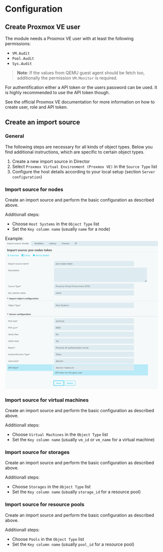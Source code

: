# Configuration

## Create Proxmox VE user

The module needs a Proxmox VE user with at least the following permissions:

- `VM.Audit`
- `Pool.Audit`
- `Sys.Audit`

> **Note**: If the values from QEMU guest agent should be fetch too, additionally the permission `VM.Monitor` is required.

For authentification either a API token or the users password can be used. It is highly recommended to use the API token though.

See the official Proxmox VE documentation for more information on how to create user, role and API token.

## Create an import source

### General

The following steps are necessary for all kinds of object types. Below you find additional instructions, which are specific to certain object types.

1. Create a new import source in Director
2. Select `Proxmox Virtual Environment (Proxmox VE)` in the `Source Type` list
3. Configure the host details according to your local setup (section `Server configuration`)

### Import source for nodes

Create an import source and perform the basic configuration as described above.

Additionall steps:

- Choose `Host Systems` in the `Object Type` list
- Set the `Key column name` (usually `name` for a node)

Example:
![Import source configuration for a node](screenshot/import-nodes.png)

### Import source for virtual machines

Create an import source and perform the basic configuration as described above.

Additionall steps:

- Choose `Virtual Machines` in the `Object Type` list
- Set the `Key column name` (usually `vm_id` or `vm_name` for a virtual machine)

### Import source for storages

Create an import source and perform the basic configuration as described above.

Additionall steps:

- Choose `Storages` in the `Object Type` list
- Set the `Key column name` (usually `storage_id` for a resource pool)

### Import source for resource pools

Create an import source and perform the basic configuration as described above.

Additionall steps:

- Choose `Pools` in the `Object Type` list
- Set the `Key column name` (usually `pool_id` for a resource pool)
